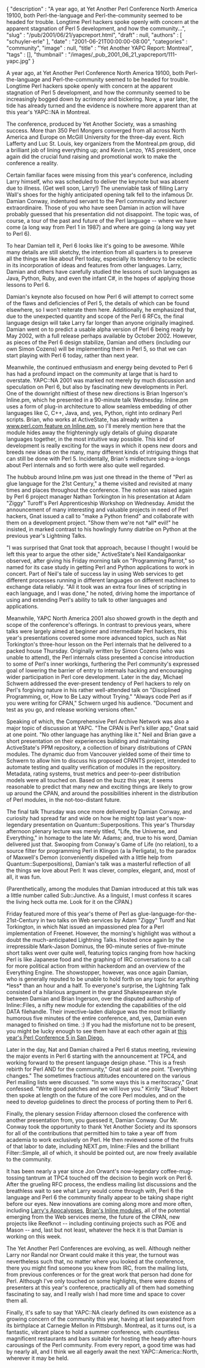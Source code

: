 {
   "description" : "A year ago, at Yet Another Perl Conference North America 19100, both Perl-the-language and Perl-the-community seemed to be headed for trouble. Longtime Perl hackers spoke openly with concern at the apparent stagnation of Perl 5 development, and how the community...",
   "slug" : "/pub/2001/06/21/yapcreport.html",
   "draft" : null,
   "authors" : [
      "schuyler-erle"
   ],
   "date" : "2001-06-21T00:00:00-08:00",
   "categories" : "community",
   "image" : null,
   "title" : "Yet Another YAPC Report: Montreal",
   "tags" : [],
   "thumbnail" : "/images/_pub_2001_06_21_yapcreport/111-yapc.jpg"
}



A year ago, at Yet Another Perl Conference North America 19100, both Perl-the-language and Perl-the-community seemed to be headed for trouble. Longtime Perl hackers spoke openly with concern at the apparent stagnation of Perl 5 development, and how the community seemed to be increasingly bogged down by acrimony and bickering. Now, a year later, the tide has already turned and the evidence is nowhere more apparent than at this year's YAPC::NA in Montreal.

The conference, produced by Yet Another Society, was a smashing success. More than 350 Perl Mongers converged from all across North America and Europe on McGill University for the three-day event. Rich Lafferty and Luc St. Louis, key organizers from the Montreal.pm group, did a brilliant job of lining everything up; and Kevin Lenzo, YAS president, once again did the crucial fund raising and promotional work to make the conference a reality.

Certain familiar faces were missing from this year's conference, including Larry himself, who was scheduled to deliver the keynote but was absent due to illness. (Get well soon, Larry!) The unenviable task of filling Larry Wall's shoes for the highly anticipated opening talk fell to the infamous Dr. Damian Conway, indentured servant to the Perl community and lecturer extraordinaire. Those of you who have seen Damian in action will have probably guessed that his presentation did not disappoint. The topic was, of course, a tour of the past and future of the Perl language -- where we have come (a long way from Perl 1 in 1987) and where are going (a long way yet to Perl 6).

To hear Damian tell it, Perl 6 looks like it's going to be awesome. While many details are still sketchy, the intention from all quarters is to preserve all the things we like about Perl today, especially its tendency to be eclectic in its incorporation of ideas and features from other languages. Larry, Damian and others have carefully studied the lessons of such languages as Java, Python, Ruby, and even the infant C\#, in the hopes of applying those lessons to Perl 6.

Damian's keynote also focused on how Perl 6 will attempt to correct some of the flaws and deficiencies of Perl 5, the details of which can be found elsewhere, so I won't reiterate them here. Additionally, he emphasized that, due to the unexpected quantity and scope of the Perl 6 RFCs, the final language design will take Larry far longer than anyone originally imagined. Damian went on to predict a usable alpha version of Perl 6 being ready by May 2002, with a full release perhaps available by October 2002. However, as pieces of the Perl 6 design stabilize, Damian and others (including our own Simon Cozens) will be implementing them in Perl 5, so that we can start playing with Perl 6 today, rather than next year.

Meanwhile, the continued enthusiasm and energy being devoted to Perl 6 has had a profound impact on the community at large that is hard to overstate. YAPC::NA 2001 was marked not merely by much discussion and speculation on Perl 6, but also by fascinating new developments in Perl. One of the downright niftiest of these new directions is Brian Ingerson's Inline.pm, which he presented in a 90-minute talk Wednesday. Inline.pm uses a form of plug-in architecture to allow seamless embedding of other languages like C, C++, Java, and, yes, Python, right into ordinary Perl scripts. Brian, who works at ActiveState, has already written a [www.perl.com feature on Inline.pm](/pub/2001/02/inline.html), so I'll merely mention here that the module hides away the frighteningly ugly details of gluing disparate languages together, in the most intuitive way possible. This kind of development is really exciting for the ways in which it opens new doors and breeds new ideas on the many, many different kinds of intriguing things that can still be done with Perl 5. Incidentally, Brian's midlecture sing-a-longs about Perl internals and so forth were also quite well regarded.

The hubbub around Inline.pm was just one thread in the theme of "Perl as glue language for the 21st Century," a theme visited and revisited at many times and places throughout the conference. The notion was raised again by Perl 6 project manager Nathan Torkington in his presentation at Adam "Ziggy" Turoff's Perl Apprenticeship Workshop on Wednesday. Amidst the announcement of many interesting and valuable projects in need of Perl hackers, Gnat issued a call to "make a Python friend" and collaborate with them on a development project. "Show them we're not \*all\* evil!" he insisted, in marked contrast to his howlingly funny diatribe on Python at the previous year's Lightning Talks.

"I was surprised that Gnat took that approach, because I thought I would be left this year to argue the other side," ActiveState's Neil Kandalgaonkar observed, after giving his Friday morning talk on "Programming Parrot," so named for its case study in getting Perl and Python applications to work in concert. Part of Neil's tale of success lay in using Web services to get different processes running in different languages on different machines to exchange data reliably. "All it took was an extra four lines of scripting in each language, and I was done," he noted, driving home the importance of using and extending Perl's ability to talk to other languages and applications.

Meanwhile, YAPC North America 2001 also showed growth in the depth and scope of the conference's offerings. In contrast to previous years, where talks were largely aimed at beginner and intermediate Perl hackers, this year's presentations covered some more advanced topics, such as Nat Torkington's three-hour lesson on the Perl internals that he delivered to a packed house Thursday. Originally written by Simon Cozens (who was unable to attend), the Perl internals class presented a concise introduction to some of Perl's inner workings, furthering the Perl community's expressed goal of lowering the barrier of entry to internals hacking and encouraging wider participation in Perl core development. Later in the day, Michael Schwern addressed the ever-present tendency of Perl hackers to rely on Perl's forgiving nature in his rather well-attended talk on "Disciplined Programming, or, How to Be Lazy without Trying." "Always code Perl as if you were writing for CPAN," Schwern urged his audience. "Document and test as you go, and release working versions often."

Speaking of which, the Comprehensive Perl Archive Network was also a major topic of discussion at YAPC. "The CPAN is Perl's killer app," Gnat said at one point. "No other language has anything like it." Neil and Brian gave a short presentation on their experiences building and maintaining ActiveState's PPM repository, a collection of binary distributions of CPAN modules. The dynamic duo from Vancouver yielded some of their time to Schwern to allow him to discuss his proposed CPANTS project, intended to automate testing and quality verification of modules in the repository. Metadata, rating systems, trust metrics and peer-to-peer distribution models were all touched on. Based on the buzz this year, it seems reasonable to predict that many new and exciting things are likely to grow up around the CPAN, and around the possibilities inherent in the distribution of Perl modules, in the not-too-distant future.

The final talk Thursday was once more delivered by Damian Conway, and curiosity had spread far and wide on how he might top last year's now-legendary presentation on Quantum::Superpositions. This year's Thursday afternoon plenary lecture was merely titled, "Life, the Universe, and Everything," in homage to the late Mr. Adams; and, true to his word, Damian delivered just that. Swooping from Conway's Game of Life (no relation), to a source filter for programming Perl in Klingon (a la Perligata), to the paradox of Maxwell's Demon (conveniently dispelled with a little help from Quantum::Superpositions), Damian's talk was a masterful reflection of all the things we love about Perl: It was clever, complex, elegant, and, most of all, it was fun.

(Parenthetically, among the modules that Damian introduced at this talk was a little number called Sub::Junctive. As a linguist, I must confess it scares the living heck outta me. Look for it on the CPAN.)

Friday featured more of this year's theme of Perl as glue-language-for-the-21st-Century in two talks on Web services by Adam "Ziggy" Turoff and Nat Torkington, in which Nat issued an impassioned plea for a Perl implementation of Freenet. However, the morning's highlight was without a doubt the much-anticipated Lightning Talks. Hosted once again by the irrepressible Mark-Jason Dominus, the 90-minute series of five-minute short talks went over quite well, featuring topics ranging from how hacking Perl is like Japanese food and the graphing of IRC conversations to a call for more political action from within hackerdom and an overview of the Everything Engine. The showstopper, however, was once again Damian, who is generally reputed to be unable to hold forth on any topic for anything \*less\* than an hour and a half. To everyone's surprise, the Lightning Talk consisted of a hilarious argument in the grand Shakespearean style between Damian and Brian Ingerson, over the disputed authorship of Inline::Files, a nifty new module for extending the capabilities of the old DATA filehandle. Their invective-laden dialogue was the most brilliantly humorous five minutes of the entire conference, and, yes, Damian even managed to finished on time. :) If you had the misfortune not to be present, you might be lucky enough to see them have at each other again at [this year's Perl Conference 5 in San Diego.](http://conferences.oreilly.com/perl/)

Later in the day, Nat and Damian chaired a Perl 6 status meeting, reviewing the major events in Perl 6 starting with the announcement at TPC4, and working forward to the present language design phase. "This is a fresh rebirth for Perl AND for the community," Gnat said at one point. "Everything changes." The sometimes fractious attitudes encountered on the various Perl mailing lists were discussed. "In some ways this is a meritocracy," Gnat confessed. "Write good patches and we will love you." Kirrily "Skud" Robert then spoke at length on the future of the core Perl modules, and on the need to develop guidelines to direct the process of porting them to Perl 6.

Finally, the plenary session Friday afternoon closed the conference with another presentation from, you guessed it, Damian Conway. Our Mr. Conway took the opportunity to thank Yet Another Society and its sponsors for all of the contributions that permitted him to take a year off from academia to work exclusively on Perl. He then reviewed some of the fruits of that labor to date, including NEXT.pm, Inline::Files and the brilliant Filter::Simple, all of which, it should be pointed out, are now freely available to the community.

It has been nearly a year since Jon Orwant's now-legendary coffee-mug-tossing tantrum at TPC4 touched off the decision to begin work on Perl 6. After the grueling RFC process, the endless mailing list discussions and the breathless wait to see what Larry would come through with, Perl 6 the language and Perl 6 the community finally appear to be taking shape right before our eyes. New innovations are coming along more and more often, including [Larry's Apocalypses](/pub/2001/05/03/wall.html), [Brian's Inline modules](/pub/2001/02/inline.html), all of the potential emerging from the Web services meme, the future of the CPAN, new projects like Reefknot -- including continuing projects such as POE and Mason -- and, last but not least, whatever the heck it is that Damian is working on this week.

The Yet Another Perl Conferences are evolving, as well. Although neither Larry nor Randal nor Orwant could make it this year, the turnout was nevertheless such that, no matter where you looked at the conference, there you might find someone you knew from IRC, from the mailing lists, from previous conferences or for the great work that person had done for Perl. Although I've only touched on some highlights, there were dozens of presenters at this year's conference, practically all of them had something fascinating to say, and I really wish I had more time and space to cover them all.

Finally, it's safe to say that YAPC::NA clearly defined its own existence as a growing concern of the community this year, having at last separated from its birthplace at Carnegie Mellon in Pittsburgh. Montreal, as it turns out, is a fantastic, vibrant place to hold a summer conference, with countless magnificent restaurants and bars suitable for hosting the heady after-hours carousings of the Perl community. From every report, a good time was had by nearly all, and I think we all eagerly await the next YAPC::America::North, wherever it may be held.
